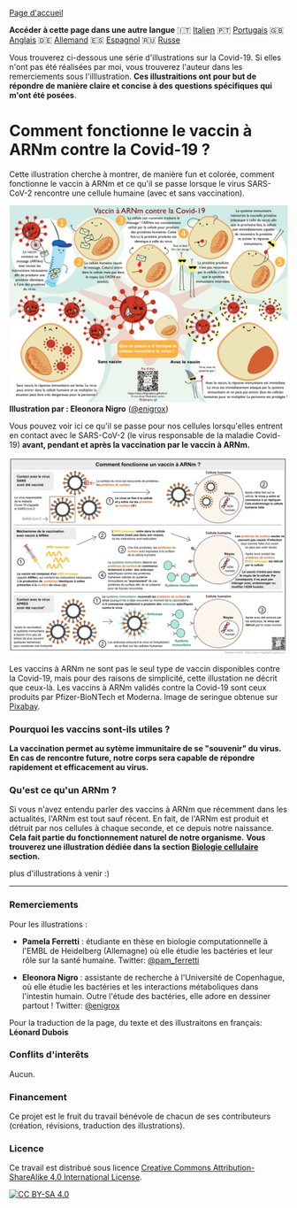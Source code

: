 [Page d'accueil](https://easy-infographics.github.io/fr/)

**Accéder à cette page dans une autre langue** 🇮🇹  [Italien](../it/) 🇵🇹 [Portugais](../pt/) 🇬🇧 [Anglais](../en/) 🇩🇪 [Allemand](../de/) 🇪🇸 [Espagnol](../es/) 🇷🇺 [Russe](../ru/)

Vous trouverez ci-dessous une série d'illustrations sur la Covid-19. Si elles n'ont pas été réalisées par moi, vous trouverez l'auteur dans les remerciements sous l'illlustration.
**Ces illustraitions ont pour but de répondre de manière claire et concise à des questions spécifiques qui m'ont été posées**.

# Comment fonctionne le vaccin à ARNm contre la Covid-19 ?

Cette illustration cherche à montrer, de manière fun et colorée, comment fonctionne le vaccin à ARNm et ce qu'il se passe lorsque le virus SARS-CoV-2 rencontre une cellule humaine (avec et sans vaccination).

[![How does the mRNA vaccine work - French cartoon version](images/cartoon_vaccine_FR.png)](images/cartoon_vaccine_FR.png)
**Illustration par : Eleonora Nigro** ([@enigrox](https://twitter.com/enigrox))

Vous pouvez voir ici ce qu'il se passe pour nos cellules lorsqu'elles entrent en contact avec le SARS-CoV-2 (le virus responsable de la maladie Covid-19) **avant, pendant et après la vaccination par le vaccin à ARNm.**

[![How does the mRNA vaccine work - French version](images/vaccine_FR.png)](images/vaccine_FR.png)

Les vaccins à ARNm ne sont pas le seul type de vaccin disponibles contre la Covid-19, mais pour des raisons de simplicité, cette illustation ne décrit que ceux-là. Les vaccins à ARNm validés contre la Covid-19 sont ceux produits par Pfizer-BioNTech et Moderna. Image de seringue obtenue sur [Pixabay](https://pixabay.com/users/janjf93-3084263/).

### Pourquoi les vaccins sont-ils utiles ?

**La vaccination permet au sytème immunitaire de se "souvenir" du virus. En cas de rencontre future, notre corps sera capable de répondre rapidement et efficacement au virus.**

### Qu'est ce qu'un ARNm ?

Si vous n'avez entendu parler des vaccins à ARNm que récemment dans les actualités, l'ARNm est tout sauf récent. En fait, de l'ARNm est produit et détruit par nos cellules à chaque seconde, et ce depuis notre naissance.  **Cela fait partie du fonctionnement naturel de notre organisme.**
**Vous trouverez une illustration dédiée dans la section [Biologie cellulaire](https://easy-infographics.github.io/Cell_Biology/fr/) section.**

plus d'illustrations à venir :)

***

### Remerciements

Pour les illustrations :

* **Pamela Ferretti** : étudiante en thèse en biologie computationnelle à l'EMBL de Heidelberg (Allemagne) où elle étudie les bactéries et leur rôle sur la santé humaine. Twitter: [@pam_ferretti](https://twitter.com/pam_ferretti)

* **Eleonora Nigro** : assistante de recherche à l'Université de Copenhague, où elle étudie les bactéries et les interactions métaboliques dans l'intestin humain. Outre l'étude des bactéries, elle adore en dessiner partout ! Twitter: [@enigrox](https://twitter.com/enigrox)

Pour la traduction de la page, du texte et des illustraitons en français: **Léonard Dubois**

### Conflits d'interêts

Aucun.

### Financement

Ce projet est le fruit du travail bénévole de chacun de ses contributeurs (création, révisions, traduction des illustrations).

### Licence

Ce travail est distribué sous licence
[Creative Commons Attribution-ShareAlike 4.0 International License][cc-by-sa].

[![CC BY-SA 4.0][cc-by-sa-image]][cc-by-sa]

[cc-by-sa]: http://creativecommons.org/licenses/by-sa/4.0/
[cc-by-sa-image]: https://licensebuttons.net/l/by-sa/4.0/88x31.png
[cc-by-sa-shield]: https://img.shields.io/badge/License-CC%20BY--SA%204.0-lightgrey.svg
